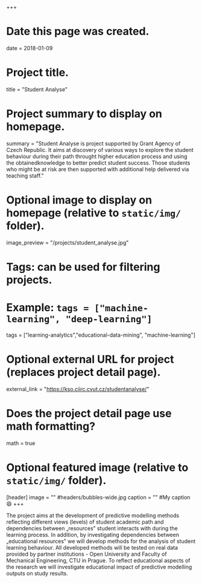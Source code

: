 +++
# Date this page was created.
date = 2018-01-09

# Project title.
title = "Student Analyse"

# Project summary to display on homepage.
summary = "Student Analyse is project supported by Grant Agency of Czech Republic. It aims at discovery of various ways to explore the student behaviour during their path throught higher education process and using the obtainedknowledge to better predict student success. Those students who might be at risk are then supported with additional help delivered via teaching staff."

# Optional image to display on homepage (relative to `static/img/` folder).
image_preview = "/projects/student_analyse.jpg"

# Tags: can be used for filtering projects.
# Example: `tags = ["machine-learning", "deep-learning"]`
tags = ["learning-analytics","educational-data-mining", "machine-learning"]

# Optional external URL for project (replaces project detail page).
external_link = "https://kso.ciirc.cvut.cz/studentanalyse/"

# Does the project detail page use math formatting?
math = true

# Optional featured image (relative to `static/img/` folder).
[header]
image = "" #headers/bubbles-wide.jpg
caption = "" #My caption :smile:
+++

The project aims at the development of predictive modelling methods reflecting different views (levels) of student academic path and dependencies between „resources” student interacts with during the learning process. In addition, by investigating dependencies between „educational resources” we will develop methods for the analysis of student learning behaviour. All developed methods will be tested on real data provided by partner institutions - Open University and
Faculty of Mechanical Engineering, CTU in Prague. To reflect educational aspects of the research we will investigate educational impact of predictive modelling outputs on study results.